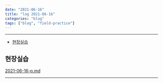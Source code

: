```yaml
---
date: "2021-06-16"
title: "log 2021-06-16"
categories: "blog"
tags: ["blog", "field-practice"]
---
```


----------

- [현장실습](#현장실습)

## 현장실습

[2021-06-16-p.md](./2021-06-16-p.md)

----------
